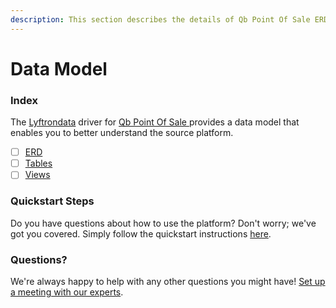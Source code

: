 ```yaml
---
description: This section describes the details of Qb Point Of Sale ERD, Tables, and Views.
---
```


# Data Model

### Index

The  [Lyftrondata](https://www.lyftrondata.com/) driver for [Qb Point Of Sale](https://www.lyftrondata.com/integration/qb-point-of-sale/)[ ](https://www.lyftrondata.com/integration/qb-point-of-sale/)provides a data model that enables you to better understand the source platform.

* [ ] [ERD](../../../finance-analytics/qb-point-of-sale/data-model/erd.md)
* [ ] [Tables](../../../finance-analytics/qb-point-of-sale/data-model/tables.md)
* [ ] [Views](../../../finance-analytics/qb-point-of-sale/data-model/views.md)

### Quickstart Steps

Do you have questions about how to use the platform? Don't worry; we've got you covered. Simply follow the quickstart instructions [here](../../../../quickstart-steps.md).

### Questions? <a href="#questions" id="questions"></a>

We're always happy to help with any other questions you might have! [Set up a meeting with our experts](https://www.lyftrondata.com/book-a-meeting/).

